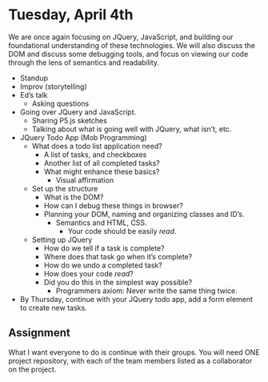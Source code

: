 # Tuesday, April 4th

We are once again focusing on JQuery, JavaScript, and building our foundational understanding of these technologies. We will also discuss the DOM and discuss some debugging tools, and focus on viewing our code through the lens of semantics and readability.

* Standup
* Improv (storytelling)
* Ed’s talk
    * Asking questions
* Going over JQuery and JavaScript.
    * Sharing P5.js sketches
    * Talking about what is going well with JQuery, what isn’t, etc.
* JQuery Todo App (Mob Programming)
    * What does a todo list application need?
        * A list of tasks, and checkboxes
        * Another list of all completed tasks?
        * What might enhance these basics?
            * Visual affirmation
    * Set up the structure
        * What is the DOM?
        * How can I debug these things in browser?
        * Planning your DOM, naming and organizing classes and ID’s.
            * Semantics and HTML, CSS.
                * Your code should be easily *read*.
    * Setting up JQuery
        * How do we tell if a task is complete?
        * Where does that task go when it’s complete?
        * How do we undo a completed task?
        * How does your code *read*?
        * Did you do this in the simplest way possible?
            * Programmers axiom: Never write the same thing twice.
* By Thursday, continue with your JQuery todo app, add a form element to create new tasks.

## Assignment

What I want everyone to do is continue with their groups. You will need ONE project repository, with each of the team members listed as a collaborator on the project.
